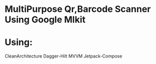 # MultiPurpose Qr,Barcode Scanner Using Google Mlkit
# Using:
CleanArchitecture
Dagger-Hilt
MVVM
Jetpack-Compose
